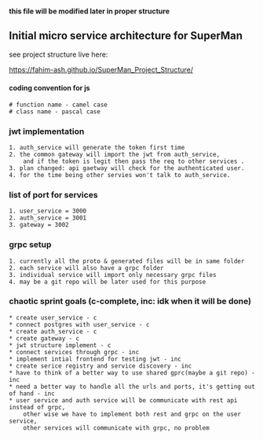 #### this file will be modified later in proper structure

## Initial micro service architecture for SuperMan

see project structure live here:

https://fahim-ash.github.io/SuperMan_Project_Structure/

#### coding convention for js

```
# function name - camel case
# class name - pascal case
```

### jwt implementation

```
1. auth_service will generate the token first time
2. the common gateway will import the jwt from auth_service,
    and if the token is legit then pass the req to other services .
3. plan changed: api gaetway will check for the authenticated user.
4. for the time being other servies won't talk to auth_service.

```

### list of port for services

```
1. user_service = 3000
2. auth_service = 3001
3. gateway = 3002

```

### grpc setup

```
1. currently all the proto & generated files will be in same folder
2. each service will also have a grpc folder
3. individual service will import only necessary grpc files
4. may be a git repo will be later used for this purpose
```

### chaotic sprint goals (c-complete, inc: idk when it will be done)

```
* create user_service - c
* connect postgres with user_service - c
* create auth_service - c
* create gateway - c
* jwt structure implement - c
* connect services through grpc - inc
* implement intial frontend for testing jwt - inc
* create serice registry and service discovery - inc
* have to think of a better way to use shared gprc(maybe a git repo) - inc
* need a better way to handle all the urls and ports, it's getting out of hand - inc
* user service and auth service will be communicate with rest api instead of grpc,
    other wise we have to implement both rest and grpc on the user service,
    other services will communicate with grpc, no problem

```
